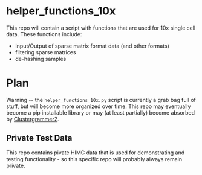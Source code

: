 # helper_functions_10x
This repo will contain a script with functions that are used for 10x single cell data. These functions include: 

* Input/Output of sparse matrix format data (and other formats)
* filtering sparse matrices
* de-hashing samples

# Plan
Warning -- the `helper_functions_10x.py` script is currently a grab bag full of stuff, but will become more organized over time. This repo may eventually become a pip installable library or may (at least partially) become absorbed by [Clustergrammer2](https://github.com/ismms-himc/clustergrammer2). 

## Private Test Data
This repo contains pivate HIMC data that is used for demonstrating and testing functionality - so this specific repo will probably always remain private. 
